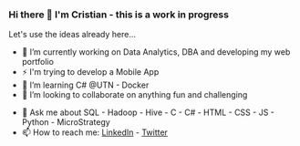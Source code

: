 ### Hi there 👋 I'm Cristian - this is a work in progress

<!--
**rosalescristian/rosalescristian** is a ✨ _special_ ✨ repository because its `README.md` (this file) appears on your GitHub profile.

Here are some ideas to get you started:
-->

Let's use the ideas already here...

- 🔭 I’m currently working on Data Analytics, DBA and developing my web portfolio
- ⚡ I'm trying to develop a Mobile App
- 🌱 I’m learning C# @UTN - Docker
- 👯 I’m looking to collaborate on anything fun and challenging
<!---
- 🤔 I’m looking for help with 
-->
- 💬 Ask me about SQL - Hadoop - Hive - C - C# - HTML - CSS - JS - Python - MicroStrategy
- 📫 How to reach me: [LinkedIn](https://www.linkedin.com/in/cristianmrosales/) - [Twitter](https://twitter.com/Crispy_csb)
<!--
- 😄 Pronouns: ...
- ⚡ Fun fact: ...
-->
